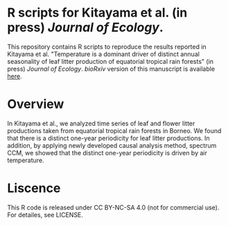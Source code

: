 # R scripts for Kitayama et al. (in press) <i>Journal of Ecology</i>.
This repository contains R scripts to reproduce the results reported in Kitayama et al. "Temperature is a dominant driver of distinct annual seasonality of leaf litter production of equatorial tropical rain forests" (in press) <i>Journal of Ecology</i>. _bioRxiv_ version of this manuscript is available <a href="https://doi.org/10.1101/454058" target="_blank">here</a>.

# Overview
In Kitayama et al., we analyzed time series of leaf and flower litter productions taken from equatorial tropical rain forests in Borneo. We found that there is a distinct one-year periodicity for leaf litter productions. In addition, by applying newly developed causal analysis method, spectrum CCM, we showed that the distinct one-year periodicity is driven by air temperature.

# Liscence
This R code is released under CC BY-NC-SA 4.0 (not for commercial use). For detailes, see LICENSE.
